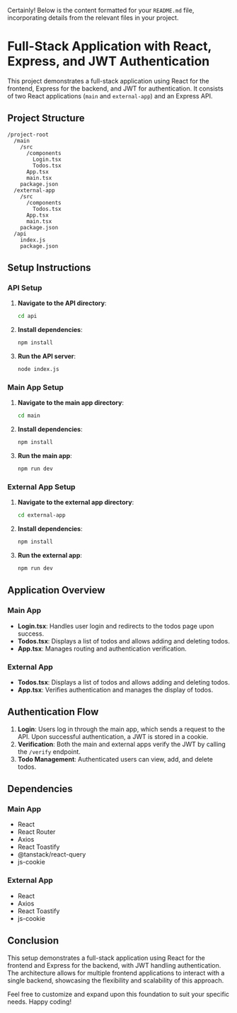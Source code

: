 Certainly! Below is the content formatted for your `README.md` file, incorporating details from the relevant files in your project.

# Full-Stack Application with React, Express, and JWT Authentication

This project demonstrates a full-stack application using React for the frontend, Express for the backend, and JWT for authentication. It consists of two React applications (`main` and `external-app`) and an Express API.

## Project Structure

```plaintext
/project-root
  /main
    /src
      /components
        Login.tsx
        Todos.tsx
      App.tsx
      main.tsx
    package.json
  /external-app
    /src
      /components
        Todos.tsx
      App.tsx
      main.tsx
    package.json
  /api
    index.js
    package.json
```

## Setup Instructions

### API Setup

1. **Navigate to the API directory**:

   ```bash
   cd api
   ```

2. **Install dependencies**:

   ```bash
   npm install
   ```

3. **Run the API server**:
   ```bash
   node index.js
   ```

### Main App Setup

1. **Navigate to the main app directory**:

   ```bash
   cd main
   ```

2. **Install dependencies**:

   ```bash
   npm install
   ```

3. **Run the main app**:
   ```bash
   npm run dev
   ```

### External App Setup

1. **Navigate to the external app directory**:

   ```bash
   cd external-app
   ```

2. **Install dependencies**:

   ```bash
   npm install
   ```

3. **Run the external app**:
   ```bash
   npm run dev
   ```

## Application Overview

### Main App

- **Login.tsx**: Handles user login and redirects to the todos page upon success.
- **Todos.tsx**: Displays a list of todos and allows adding and deleting todos.
- **App.tsx**: Manages routing and authentication verification.

### External App

- **Todos.tsx**: Displays a list of todos and allows adding and deleting todos.
- **App.tsx**: Verifies authentication and manages the display of todos.

## Authentication Flow

1. **Login**: Users log in through the main app, which sends a request to the API. Upon successful authentication, a JWT is stored in a cookie.
2. **Verification**: Both the main and external apps verify the JWT by calling the `/verify` endpoint.
3. **Todo Management**: Authenticated users can view, add, and delete todos.

## Dependencies

### Main App

- React
- React Router
- Axios
- React Toastify
- @tanstack/react-query
- js-cookie

### External App

- React
- Axios
- React Toastify
- js-cookie

## Conclusion

This setup demonstrates a full-stack application using React for the frontend and Express for the backend, with JWT handling authentication. The architecture allows for multiple frontend applications to interact with a single backend, showcasing the flexibility and scalability of this approach.

Feel free to customize and expand upon this foundation to suit your specific needs. Happy coding!
